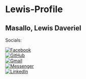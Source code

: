 # Lewis-Profile
## Masallo, Lewis Daveriel


Socials: 

[![Facebook](https://img.shields.io/badge/Facebook-1877F2?style=for-the-badge&logo=facebook&logoColor=white)](https://www.facebook.com/lewismasallo)  
[![GitHub](https://img.shields.io/badge/GitHub-100000?style=for-the-badge&logo=github&logoColor=white)](https://github.com/xxlllllllxx)  
[![Gmail](https://img.shields.io/badge/Gmail-D14836?style=for-the-badge&logo=gmail&logoColor=white)](mailto:lewismasallo@gmail.com)  
[![Messenger](https://img.shields.io/badge/Messenger-00B2FF?style=for-the-badge&logo=messenger&logoColor=white)](https://m.me/lewismasallo)  
[![LinkedIn](https://img.shields.io/badge/LinkedIn-0077B5?style=for-the-badge&logo=linkedin&logoColor=white)](https://www.linkedin.com/in/lewis-daveriel-masallo-0881521ba/)  
